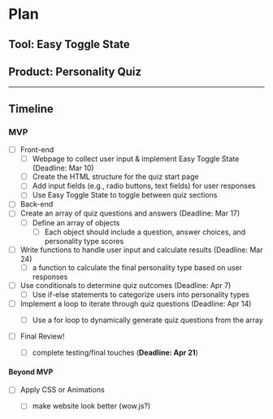 # Plan

## Tool: Easy Toggle State 
## Product: Personality Quiz

---


## Timeline

### MVP

- [ ] Front-end
  - [ ]   Webpage to collect user input & implement Easy Toggle State (Deadline: Mar 10)
    - [ ]   Create the HTML structure for the quiz start page
    - [ ]   Add input fields (e.g., radio buttons, text fields) for user responses
    - [ ]   Use Easy Toggle State to toggle between quiz sections
  
- [ ]  Back-end
  - [ ] Create an array of quiz questions and answers (Deadline: Mar 17)
    - [ ] Define an array of objects 
      - [ ] Each object should include a question, answer choices, and personality type scores
  - [ ] Write functions to handle user input and calculate results (Deadline: Mar 24)
    - [ ] a function to calculate the final personality type based on user responses
   - [ ] Use conditionals to determine quiz outcomes  (Deadline: Apr 7)
     - [ ] Use if-else statements to categorize users into personality types
   - [ ] Implement a loop to iterate through quiz questions (Deadline: Apr 14)
     - [ ] Use a for loop to dynamically generate quiz questions from the array
        
      
- [ ] Final Review!
  - [ ] complete testing/final touches (**Deadline: Apr 21**)



#### Beyond MVP

- [ ] Apply CSS or Animations
  - [ ] make website look better (wow.js?)





<!-- EXAMPLE

## Tool: APIs
## Product: Green Glass Door riddle app

## Timeline

### MVP

- [ ] Front-end
  - [x] Webpage to collect input from user (deadline: 4/15)
  - [ ] Webpage to display "yes, but a ___ can't" or "no, but a ___ can" (deadline: 5/1)
- [x] Back-end
  - [x] Use regex to test whether or not the word can go through the GGD (deadline: 3/1)
  - [x] Use the Twinword API to find related words (deadline: 3/15)
    - [ ] Iterate through the words until an opposite example can be found (deadline: 4/1)

#### Beyond MVP

- [ ] Use another API to make sure the opposite example is a noun
- [ ] Automate notification of API limit to make sure I don’t exceed free quota
- [ ] A multiple choice quizzer that will test the user’s knowledge of the solution

-->





<!-- DO NOT USE THIS YET

| Name | Glows | Grows |
| -------- | ------- | ------- |
|   |   |
|   |   |
|   |   |
|   |   |
|   |   |
|   |   |

-->
